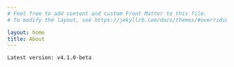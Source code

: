 ```yaml
---
# Feel free to add content and custom Front Matter to this file.
# To modify the layout, see https://jekyllrb.com/docs/themes/#overriding-theme-defaults

layout: home
title: About
---
```


    Latest version: v4.1.0-beta


<!-- 
About
Yasmine (Yet Another Station Metadata INformation Editor) -->